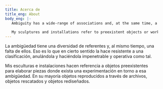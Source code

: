 ```yaml
---
title: Acerca de
title_eng: About
body_eng: |-
   Ambiguity has a wide-range of associations and, at the same time, a lack of them.  That is, in a certain sense, what makes it resist classification, cancelling it and making it inaccessible and operational as such. 
   
   My sculptures and installations refer to preexistent objects or works to elaborate pieces where there is an experimentation towards ambiguity, mostly objects reproduced through archives, found objects, and redesigned objects.
---
```

La ambigüedad tiene una diversidad de referentes y, al mismo tiempo, una falta de ellos. Eso es lo que en cierto sentido la hace resistente a una clasificación, anulándola y haciéndola impenetrable y operativa como tal. 

Mis esculturas e instalaciones hacen referencia a objetos preexistentes para elaborar piezas donde exista una experimentación en torno a esa ambigüedad. En su mayoría objetos reproducidos a través de archivos, objetos rescatados y objetos rediseñados.
